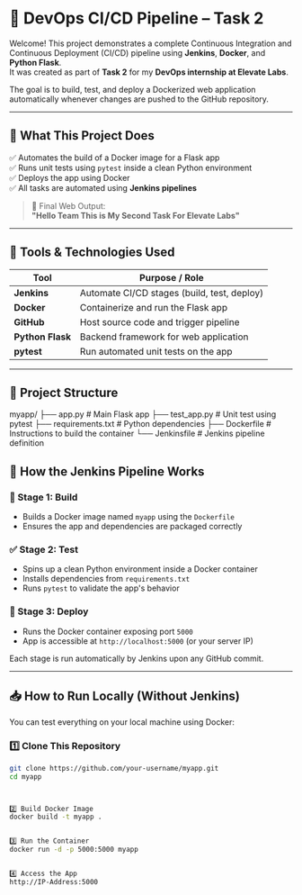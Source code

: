 # 🚀 DevOps CI/CD Pipeline – Task 2 

Welcome! This project demonstrates a complete Continuous Integration and Continuous Deployment (CI/CD) pipeline using **Jenkins**, **Docker**, and **Python Flask**.  
It was created as part of **Task 2** for my **DevOps internship at Elevate Labs**.

The goal is to build, test, and deploy a Dockerized web application automatically whenever changes are pushed to the GitHub repository.

---

## 📌 What This Project Does

✅ Automates the build of a Docker image for a Flask app  
✅ Runs unit tests using `pytest` inside a clean Python environment  
✅ Deploys the app using Docker  
✅ All tasks are automated using **Jenkins pipelines**

> 📢 Final Web Output:  
> **"Hello Team This is My Second Task For Elevate Labs"**

---

## 🧰 Tools & Technologies Used

| Tool           | Purpose / Role                          |
|----------------|------------------------------------------|
| **Jenkins**     | Automate CI/CD stages (build, test, deploy) |
| **Docker**      | Containerize and run the Flask app       |
| **GitHub**      | Host source code and trigger pipeline    |
| **Python Flask**| Backend framework for web application    |
| **pytest**      | Run automated unit tests on the app      |

---

## 📁 Project Structure


myapp/
├── app.py # Main Flask app
├── test_app.py # Unit test using pytest
├── requirements.txt # Python dependencies
├── Dockerfile # Instructions to build the container
└── Jenkinsfile # Jenkins pipeline definition





## 🧪 How the Jenkins Pipeline Works

### 🔨 Stage 1: Build
- Builds a Docker image named `myapp` using the `Dockerfile`
- Ensures the app and dependencies are packaged correctly

### ✅ Stage 2: Test
- Spins up a clean Python environment inside a Docker container
- Installs dependencies from `requirements.txt`
- Runs `pytest` to validate the app's behavior

### 🚀 Stage 3: Deploy
- Runs the Docker container exposing port `5000`
- App is accessible at `http://localhost:5000` (or your server IP)

Each stage is run automatically by Jenkins upon any GitHub commit.

---

## 📥 How to Run Locally (Without Jenkins)

You can test everything on your local machine using Docker:

### 1️⃣ Clone This Repository
```bash
git clone https://github.com/your-username/myapp.git
cd myapp



2️⃣ Build Docker Image
docker build -t myapp .


3️⃣ Run the Container
docker run -d -p 5000:5000 myapp


4️⃣ Access the App
http://IP-Address:5000






